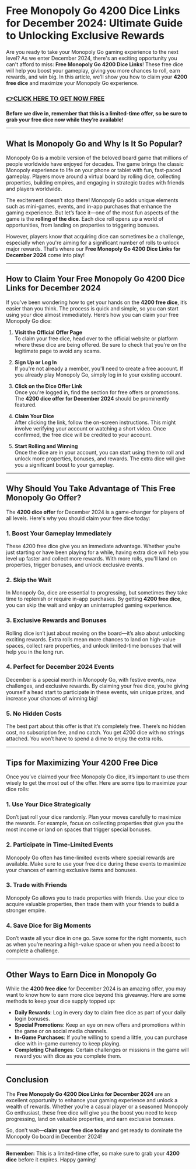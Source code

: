 # Free Monopoly Go 4200 Dice Links for December 2024: Ultimate Guide to Unlocking Exclusive Rewards

Are you ready to take your Monopoly Go gaming experience to the next level? As we enter December 2024, there's an exciting opportunity you can't afford to miss: **Free Monopoly Go 4200 Dice Links**! These free dice will help you boost your gameplay, giving you more chances to roll, earn rewards, and win big. In this article, we’ll show you how to claim your **4200 free dice** and maximize your Monopoly Go experience.

### [👉CLICK HERE TO GET NOW FREE](https://freeforyou.xyz/monopoly/go/)

**Before we dive in, remember that this is a limited-time offer, so be sure to grab your free dice now while they’re available!**

---

## What Is Monopoly Go and Why Is It So Popular?

Monopoly Go is a mobile version of the beloved board game that millions of people worldwide have enjoyed for decades. The game brings the classic Monopoly experience to life on your phone or tablet with fun, fast-paced gameplay. Players move around a virtual board by rolling dice, collecting properties, building empires, and engaging in strategic trades with friends and players worldwide.

The excitement doesn’t stop there! Monopoly Go adds unique elements such as mini-games, events, and in-app purchases that enhance the gaming experience. But let’s face it—one of the most fun aspects of the game is the **rolling of the dice**. Each dice roll opens up a world of opportunities, from landing on properties to triggering bonuses.

However, players know that acquiring dice can sometimes be a challenge, especially when you're aiming for a significant number of rolls to unlock major rewards. That’s where our **Free Monopoly Go 4200 Dice Links for December 2024** come into play!

---

## How to Claim Your Free Monopoly Go 4200 Dice Links for December 2024

If you’ve been wondering how to get your hands on the **4200 free dice**, it’s easier than you think. The process is quick and simple, so you can start using your dice almost immediately. Here’s how you can claim your free Monopoly Go dice:

1. **Visit the Official Offer Page**  
   To claim your free dice, head over to the official website or platform where these dice are being offered. Be sure to check that you're on the legitimate page to avoid any scams.

2. **Sign Up or Log In**  
   If you're not already a member, you'll need to create a free account. If you already play Monopoly Go, simply log in to your existing account.

3. **Click on the Dice Offer Link**  
   Once you're logged in, find the section for free offers or promotions. The **4200 dice offer for December 2024** should be prominently featured.

4. **Claim Your Dice**  
   After clicking the link, follow the on-screen instructions. This might involve verifying your account or watching a short video. Once confirmed, the free dice will be credited to your account.

5. **Start Rolling and Winning**  
   Once the dice are in your account, you can start using them to roll and unlock more properties, bonuses, and rewards. The extra dice will give you a significant boost to your gameplay.

---

## Why Should You Take Advantage of This Free Monopoly Go Offer?

The **4200 dice offer** for December 2024 is a game-changer for players of all levels. Here's why you should claim your free dice today:

### 1. **Boost Your Gameplay Immediately**
   These 4200 free dice give you an immediate advantage. Whether you’re just starting or have been playing for a while, having extra dice will help you level up faster and collect more rewards. With more rolls, you'll land on properties, trigger bonuses, and unlock exclusive events.

### 2. **Skip the Wait**
   In Monopoly Go, dice are essential to progressing, but sometimes they take time to replenish or require in-app purchases. By getting **4200 free dice**, you can skip the wait and enjoy an uninterrupted gaming experience.

### 3. **Exclusive Rewards and Bonuses**
   Rolling dice isn’t just about moving on the board—it’s also about unlocking exciting rewards. Extra rolls mean more chances to land on high-value spaces, collect rare properties, and unlock limited-time bonuses that will help you in the long run.

### 4. **Perfect for December 2024 Events**
   December is a special month in Monopoly Go, with festive events, new challenges, and exclusive rewards. By claiming your free dice, you’re giving yourself a head start to participate in these events, win unique prizes, and increase your chances of winning big!

### 5. **No Hidden Costs**
   The best part about this offer is that it’s completely free. There’s no hidden cost, no subscription fee, and no catch. You get 4200 dice with no strings attached. You won’t have to spend a dime to enjoy the extra rolls.

---

## Tips for Maximizing Your 4200 Free Dice

Once you’ve claimed your free Monopoly Go dice, it’s important to use them wisely to get the most out of the offer. Here are some tips to maximize your dice rolls:

### 1. **Use Your Dice Strategically**
   Don’t just roll your dice randomly. Plan your moves carefully to maximize the rewards. For example, focus on collecting properties that give you the most income or land on spaces that trigger special bonuses.

### 2. **Participate in Time-Limited Events**
   Monopoly Go often has time-limited events where special rewards are available. Make sure to use your free dice during these events to maximize your chances of earning exclusive items and bonuses.

### 3. **Trade with Friends**
   Monopoly Go allows you to trade properties with friends. Use your dice to acquire valuable properties, then trade them with your friends to build a stronger empire.

### 4. **Save Dice for Big Moments**
   Don’t waste all your dice in one go. Save some for the right moments, such as when you’re nearing a high-value space or when you need a boost to complete a challenge.

---

## Other Ways to Earn Dice in Monopoly Go

While the **4200 free dice** for December 2024 is an amazing offer, you may want to know how to earn more dice beyond this giveaway. Here are some methods to keep your dice supply topped up:

- **Daily Rewards**: Log in every day to claim free dice as part of your daily login bonuses.
- **Special Promotions**: Keep an eye on new offers and promotions within the game or on social media channels.
- **In-Game Purchases**: If you’re willing to spend a little, you can purchase dice with in-game currency to keep playing.
- **Completing Challenges**: Certain challenges or missions in the game will reward you with dice as you complete them.

---

## Conclusion

The **Free Monopoly Go 4200 Dice Links for December 2024** are an excellent opportunity to enhance your gaming experience and unlock a wealth of rewards. Whether you’re a casual player or a seasoned Monopoly Go enthusiast, these free dice will give you the boost you need to keep progressing, land on valuable properties, and earn exclusive bonuses.

So, don’t wait—**claim your free dice today** and get ready to dominate the Monopoly Go board in December 2024!

---

**Remember:** This is a limited-time offer, so make sure to grab your **4200 dice** before it expires. Happy gaming!
